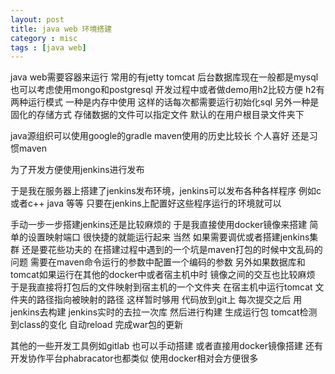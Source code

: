 ```yaml
---
layout: post
title: java web 环境搭建
category : misc
tags : [java web]
---
```


java web需要容器来运行 常用的有jetty tomcat
后台数据库现在一般都是mysql 也可以考虑使用mongo和postgresql 开发过程中或者做demo用h2比较方便
h2有两种运行模式 一种是内存中使用 这样的话每次都需要运行初始化sql
另外一种是固化的存储方式 存储数据的文件可以指定文件 默认的在用户根目录文件夹下

java源组织可以使用google的gradle maven使用的历史比较长 个人喜好 还是习惯maven

为了开发方便使用jenkins进行发布

于是我在服务器上搭建了jenkins发布环境，jenkins可以发布各种各样程序 例如c或者c++ java 等等 只要在jenkins上配置好这些程序运行的环境就可以

手动一步一步搭建jenkins还是比较麻烦的 于是我直接使用docker镜像来搭建 简单的设置映射端口 很快捷的就能运行起来  当然 如果需要调优或者搭建jenkins集群 还是要花些功夫的  在搭建过程中遇到的一个坑是maven打包的时候中文乱码的问题 需要在maven命令运行的参数中配置一个编码的参数  另外如果数据库和tomcat如果运行在其他的docker中或者宿主机中时  镜像之间的交互也比较麻烦 于是我直接将打包后的文件映射到宿主机的一个文件夹  在宿主机中运行tomcat 文件夹的路径指向被映射的路径 这样暂时够用 代码放到git上 每次提交之后 用jenkins去构建 jenkins实时的去拉一次库 然后进行构建 生成运行包 tomcat检测到class的变化 自动reload 完成war包的更新

其他的一些开发工具例如gitlab 也可以手动搭建 或者直接用docker镜像搭建 还有开发协作平台phabracator也都类似 使用docker相对会方便很多

